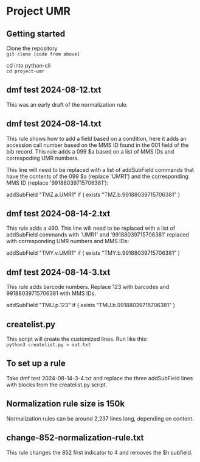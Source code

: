 # Project UMR

## Getting started

Clone the repository  
```git clone [code from above]``` 

cd into python-cli  
```cd project-umr```

## dmf test 2024-08-12.txt
This was an early draft of the normalization rule.

## dmf test 2024-08-14.txt
This rule shows how to add a field based on a condition, here it adds an accession call number based on the MMS ID found in the 001 field of the bib record. This rule adds a 099 $a based on a list of MMS IDs and correspoding UMR numbers.  

This line will need to be replaced with a list of addSubField commands that have the contents of the 099 $a (replace 'UMR1') and the corresponding MMS ID (replace '99188039715706381'):

addSubField "TMZ.a.UMR1" if ( exists "TMZ.b.99188039715706381" )

## dmf test 2024-08-14-2.txt
This rule adds a 490. This line will need to be replaced with a list of addSubField commands with 'UMR1' and '99188039715706381' replaced with corresponding UMR numbers and MMS IDs:

addSubField "TMY.v.UMR1" if ( exists "TMY.b.99188039715706381" )

## dmf test 2024-08-14-3.txt
This rule adds barcode numbers. Replace 123 with barcodes and 99188039715706381 with MMS IDs.

addSubField "TMU.p.123" if ( exists "TMU.b.99188039715706381" )

## createlist.py
This script will create the customized lines. Run like this:  
```python3 createlist.py > out.txt```

## To set up a rule
Take dmf test 2024-08-14-3-4.txt and replace the three addSubField lines with blocks from the createlist.py script.

## Normalization rule size is 150k
Normalization rules can be around 2,237 lines long, depending on content.

## change-852-normalization-rule.txt
This rule changes the 852 first indicator to 4 and removes the $h subfield.
